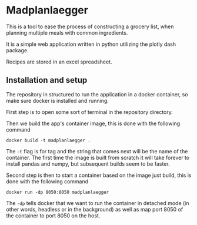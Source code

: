 # Madplanlaegger
This is a tool to ease the process of constructing a grocery list, when planning multiple meals with common ingredients.

It is a simple web application written in python utilizing the plotly dash package.

Recipes are stored in an excel spreadsheet.

## Installation and setup
The repository in structured to run the application in a docker container, so make sure docker is installed and running.

First step is to open some sort of terminal in the repository directory.

Then we build the app's container image, this is done with the following command
```
docker build -t madplanlaegger .
```
The `-t` flag is for tag and the string that comes next will be the name of the container.
The first time the image is built from scratch it will take forever to install pandas and numpy, but subsequent builds seem to be faster.

Second step is then to start a container based on the image just build, this is done with the following command
```
docker run -dp 8050:8050 madplanlaegger
```
The `-dp` tells docker that we want to run the container in detached mode (in other words, headless or in the background) as well as map port 8050 of the container to port 8050 on the host.
